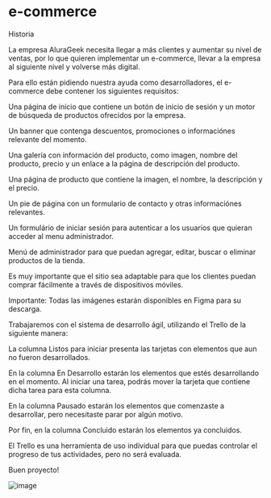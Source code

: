 # e-commerce

Historia

La empresa AluraGeek necesita llegar a más clientes y aumentar su nivel de ventas, por lo que quieren implementar un e-commerce, llevar a la empresa al siguiente nivel y volverse más digital.

Para ello están pidiendo nuestra ayuda como desarrolladores, el e-commerce debe contener los siguientes requisitos:

Una página de inicio que contiene un botón de inicio de sesión y un motor de búsqueda de productos ofrecidos por la empresa.

Un banner que contenga descuentos, promociones o informaciónes relevante del momento.

Una galería con información del producto, como imagen, nombre del producto, precio y un enlace a la página de descripción del producto.

Una página de producto que contiene la imagen, el nombre, la descripción y el precio.

Un pie de página con un formulario de contacto y otras informaciónes relevantes.

Un formulário de iniciar sesión para autenticar a los usuarios que quieran acceder al menu administrador.

Menú de administrador para que puedan agregar, editar, buscar o eliminar productos de la tienda.

Es muy importante que el sitio sea adaptable  para que los clientes puedan comprar fácilmente a través de dispositivos móviles.

Importante:  Todas las imágenes estarán disponibles en Figma para su descarga.



Trabajaremos con el sistema de desarrollo ágil, utilizando el Trello de la siguiente manera:

La columna Listos para iniciar presenta las tarjetas con elementos que aun no fueron desarrollados.

En la columna En Desarrollo estarán los elementos que estés desarrollando en el momento. Al iniciar una tarea, podrás mover la tarjeta que contiene dicha tarea para esta columna.

En la columna Pausado estarán los elementos que comenzaste a desarrollar, pero necesitaste parar por algún motivo.

Por fin, en la columna Concluido estarán los elementos ya concluidos.

El Trello es una herramienta de uso individual para que puedas controlar el progreso de tus actividades, pero no será evaluada.

Buen proyecto!

![image](https://user-images.githubusercontent.com/48032098/233723395-4b59d658-ef28-4058-94f6-b247fad40e13.png)
